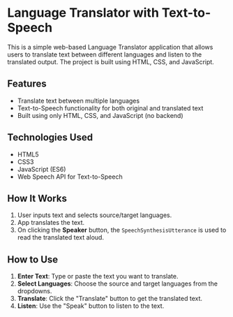 # Language Translator with Text-to-Speech

This is a simple web-based Language Translator application that allows users to translate text between different languages and listen to the translated output. The project is built using HTML, CSS, and JavaScript.

## Features

- Translate text between multiple languages
- Text-to-Speech functionality for both original and translated text
- Built using only HTML, CSS, and JavaScript (no backend)

## Technologies Used

- HTML5
- CSS3
- JavaScript (ES6)
- Web Speech API for Text-to-Speech

## How It Works

1. User inputs text and selects source/target languages.
2. App translates the text.
3. On clicking the **Speaker** button, the `SpeechSynthesisUtterance` is used to read the translated text aloud.
  

## How to Use

1. **Enter Text**: Type or paste the text you want to translate.
2. **Select Languages**: Choose the source and target languages from the dropdowns.
3. **Translate**: Click the "Translate" button to get the translated text.
4. **Listen**: Use the "Speak" button to listen to the text.
